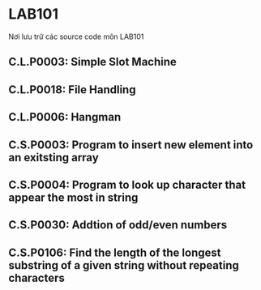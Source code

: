 # LAB101
Nơi lưu trữ các source code môn LAB101

## C.L.P0003: Simple Slot Machine
## C.L.P0018: File Handling
## C.L.P0006: Hangman
## C.S.P0003: Program to insert new element into an exitsting array
## C.S.P0004: Program to look up character that appear the most in string
## C.S.P0030: Addtion of odd/even numbers
## C.S.P0106: Find the length of the longest substring of a given string without repeating characters
